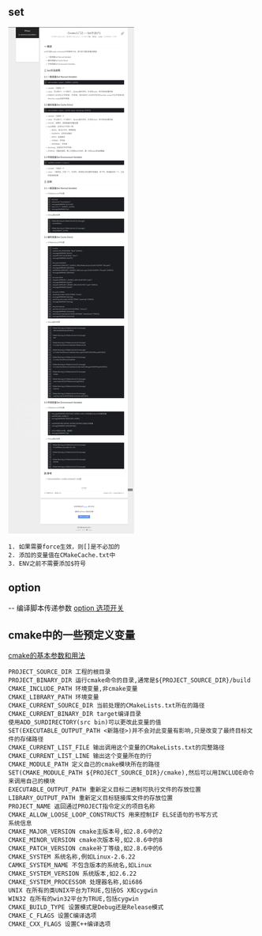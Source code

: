 ## set
![setusages](./pictures/cmake_set.png)
```
1. 如果需要force生效，则[]是不必加的
2. 添加的变量值在CMakeCache.txt中
3. ENV之前不需要添加$符号
```
## option  
-- 编译脚本传递参数
[option 选项开关](https://blog.csdn.net/chouhuan1877/article/details/100808689)
## cmake中的一些预定义变量
  [cmake的基本参数和用法](https://blog.csdn.net/qq26983255/article/details/83303606) 
```
PROJECT_SOURCE_DIR 工程的根目录
PROJECT_BINARY_DIR 运行cmake命令的目录,通常是${PROJECT_SOURCE_DIR}/build
CMAKE_INCLUDE_PATH 环境变量,非cmake变量
CMAKE_LIBRARY_PATH 环境变量
CMAKE_CURRENT_SOURCE_DIR 当前处理的CMakeLists.txt所在的路径
CMAKE_CURRENT_BINARY_DIR target编译目录
使用ADD_SURDIRECTORY(src bin)可以更改此变量的值
SET(EXECUTABLE_OUTPUT_PATH <新路径>)并不会对此变量有影响,只是改变了最终目标文件的存储路径
CMAKE_CURRENT_LIST_FILE 输出调用这个变量的CMakeLists.txt的完整路径
CMAKE_CURRENT_LIST_LINE 输出这个变量所在的行
CMAKE_MODULE_PATH 定义自己的cmake模块所在的路径
SET(CMAKE_MODULE_PATH ${PROJECT_SOURCE_DIR}/cmake),然后可以用INCLUDE命令来调用自己的模块
EXECUTABLE_OUTPUT_PATH 重新定义目标二进制可执行文件的存放位置
LIBRARY_OUTPUT_PATH 重新定义目标链接库文件的存放位置
PROJECT_NAME 返回通过PROJECT指令定义的项目名称
CMAKE_ALLOW_LOOSE_LOOP_CONSTRUCTS 用来控制IF ELSE语句的书写方式
系统信息
CMAKE_MAJOR_VERSION cmake主版本号,如2.8.6中的2
CMAKE_MINOR_VERSION cmake次版本号,如2.8.6中的8
CMAKE_PATCH_VERSION cmake补丁等级,如2.8.6中的6
CMAKE_SYSTEM 系统名称,例如Linux-2.6.22
CAMKE_SYSTEM_NAME 不包含版本的系统名,如Linux
CMAKE_SYSTEM_VERSION 系统版本,如2.6.22
CMAKE_SYSTEM_PROCESSOR 处理器名称,如i686
UNIX 在所有的类UNIX平台为TRUE,包括OS X和cygwin
WIN32 在所有的win32平台为TRUE,包括cygwin
CMAKE_BUILD_TYPE 设置模式是Debug还是Release模式
CMAKE_C_FLAGS 设置C编译选项
CMAKE_CXX_FLAGS 设置C++编译选项
```
